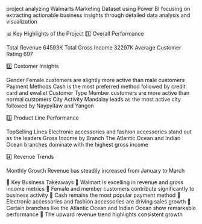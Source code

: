  project analyzing Walmarts Marketing Dataset using Power BI focusing on extracting actionable business insights through detailed data analysis and visualization

📊 Key Highlights of the Project
1️⃣ Overall Performance

Total Revenue 64593K
Total Gross Income 32297K
Average Customer Rating 697

2️⃣ Customer Insights

Gender Female customers are slightly more active than male customers
Payment Methods Cash is the most preferred method followed by credit card and ewallet
Customer Type Member customers are more active than normal customers
City Activity Mandalay leads as the most active city followed by Naypyitaw and Yangon

3️⃣ Product Line Performance

TopSelling Lines Electronic accessories and fashion accessories stand out as the leaders
Gross Income by Branch The Atlantic Ocean and Indian Ocean branches dominate with the highest gross income

4️⃣ Revenue Trends

Monthly Growth Revenue has steadily increased from January to March

🎯 Key Business Takeaways
📌 Walmart is excelling in revenue and gross income metrics
📌 Female and member customers contribute significantly to business activity
📌 Cash remains the most popular payment method
📌 Electronic accessories and fashion accessories are driving sales growth
📌 Certain branches like the Atlantic Ocean and Indian Ocean show remarkable performance
📌 The upward revenue trend highlights consistent growth
